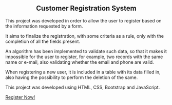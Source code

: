 <div align="center"> <h2>Customer Registration System</h2></div>

<div>
<p>This project was developed in order to allow the user to register based on the information requested by a form.</p>
<p>It aims to finalize the registration, with some criteria as a rule, only with the completion of all the fields present.</p>
<p>An algorithm has been implemented to validate such data, so that it makes it impossible for the user to register, for example, two records with the same name or e-mail, also validating whether the email and phone are valid.</p>
<p>When registering a new user, it is included in a table with its data filled in, also having the possibility to perform the deletion of the same.</p>
<p>This project was developed using HTML, CSS, Bootstrap and JavaScript.</p>

<a href="https://htmlpreview.github.io/?https://github.com/LeonelPalma/registration_system/blob/main/index.html" target="_blank">Register Now!</a>
</div>


